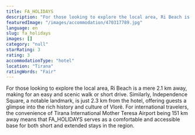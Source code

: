 ```yaml
---
title: FA_HOLIDAYS
description: "For those looking to explore the local area, Ri Beach is a mere 2.1 km away, making for an easy and scenic walk or short drive."
featuredImage: "/images/accommodation/470317789.jpg"
language: en
slug: fa_holidays
images: []
category: "null"
starRating: 3
rating: 3
accommodationType: "hotel"
location: "Tirana"
ratingWords: "Fair"
---
```


For those looking to explore the local area, Ri Beach is a mere 2.1 km away, making for an easy and scenic walk or short drive. Similarly, Independence Square, a notable landmark, is just 2.3 km from the hotel, offering guests a glimpse into the rich history and culture of Vlorë. For international travelers, the convenience of Tirana International Mother Teresa Airport being 151 km away means that FA_HOLIDAYS serves as a comfortable and accessible base for both short and extended stays in the region.

